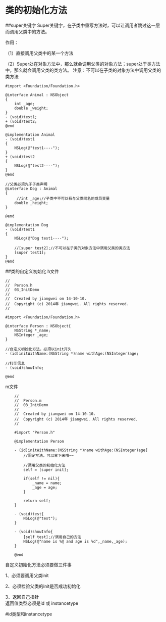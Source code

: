 # 类的初始化方法

##super关键字
Super关键字，在子类中重写方法时，可以让调用者跳过这一层而调用父类中的方法。

作用：

（1）直接调用父类中的某一个方法

（2）Super处在对象方法中，那么就会调用父类的对象方法；super处于类方法中，那么就会调用父类的类方法。
注意：不可以在子类的对象方法中调用父类的类方法 
```
#import <Foundation/Foundation.h>

@interface Animal : NSObject
{
    int _age;
    double _weight;
}
- (void)test1;
+ (void)test2;
@end

@implementation Animal
- (void)test1
{
    NSLog(@"test1----");
}
+ (void)test2
{
    NSLog(@"test2----");
}
@end

//父类必须先于子类声明
@interface Dog : Animal
{
     //int _age;//子类中不可以有与父类同名的成员变量
    double _height;
}

@end

@implementation Dog
- (void)test1
{
    NSLog(@"Dog test1----");

    //[super test2];//不可以在子类的对象方法中调用父类的类方法
    [super test1];
}
@end
```

##类的自定义初始化
h文件
```
//
//  Person.h
//  03_InitDemo
//
//  Created by jiangwei on 14-10-10.
//  Copyright (c) 2014年 jiangwei. All rights reserved.
//

#import <Foundation/Foundation.h>

@interface Person : NSObject{
    NSString *_name;
    NSInteger _age;
}

//自定义初始化方法，必须以init开头
- (id)initWithName:(NSString *)name withAge:(NSInteger)age;

//打印信息
- (void)showInfo;

@end
```

m文件
```
    //  
    //  Person.m  
    //  03_InitDemo  
    //  
    //  Created by jiangwei on 14-10-10.  
    //  Copyright (c) 2014年 jiangwei. All rights reserved.  
    //  
      
    #import "Person.h"  
      
    @implementation Person  
      
    - (id)initWithName:(NSString *)name withAge:(NSInteger)age{  
        //固定写法，可以背下来哦~~  
          
        //调用父类的初始化方法  
        self = [super init];  
          
        if(self != nil){  
            _name = name;  
            _age = age;  
        }  
          
        return self;  
    }  
      
    - (void)test{  
        NSLog(@"test");  
    }  
      
    - (void)showInfo{  
        [self test];//调用自己的方法  
        NSLog(@"name is %@ and age is %d",_name,_age);  
    }  
      
    @end  
```

自定义初始化方法必须要做三件事   

1、必须要调用父类init   

2、必须检验父类的init是否成功初始化   

3、返回自己指针   
返回值类型必须是id 或 instancetype 

#id类型和instancetype 
